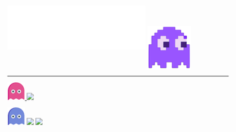 <img height="100px" src="./images/hello.svg"> <img height="100px" align="center" src="./images/pacman.svg"> 

---

<a href="https://www.instagram.com/totoro_ghost/"><img height="40px" src="./images/ghost-pink.svg"> <img src="https://img.shields.io/badge/Instagram-E4405F?style=for-the-badge&logo=instagram&logoColor=white"></a>

<img height="40px" src="./images/ghost-violet.svg"> <img src="https://img.shields.io/badge/Discord-7289DA?style=for-the-badge&logo=discord&logoColor=white"> <img src="https://img.shields.io/badge/totoro%237044-7289da?style=for-the-badge">